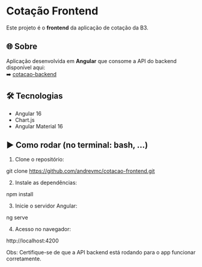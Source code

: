 # Cotação Frontend

Este projeto é o **frontend** da aplicação de cotação da B3.

## 🌐 Sobre

Aplicação desenvolvida em **Angular** que consome a API do backend disponível aqui:  
➡️ [cotacao-backend](https://github.com/andrevmc/cotacao-backend)

## 🛠️ Tecnologias

- Angular 16
- Chart.js
- Angular Material 16

## ▶️ Como rodar (no terminal: bash, ...)

1. Clone o repositório:

git clone https://github.com/andrevmc/cotacao-frontend.git

2. Instale as dependências:

npm install

3. Inicie o servidor Angular:

ng serve

4. Acesso no navegador:

http://localhost:4200

Obs: Certifique-se de que a API backend está rodando para o app funcionar corretamente.
